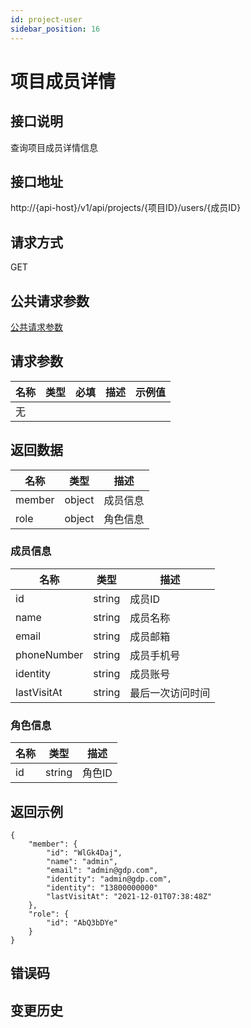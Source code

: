 ```yaml
---
id: project-user
sidebar_position: 16
---
```


# 项目成员详情

## 接口说明
查询项目成员详情信息

## 接口地址
http://{api-host}/v1/api/projects/{项目ID}/users/{成员ID}

## 请求方式
GET


## 公共请求参数
[公共请求参数](../common-args)

## 请求参数
| 名称 | 类型 | 必填 | 描述 | 示例值 |
| --- | --- | --- | --- | --- |
| 无 |  |  |  |  |

## 返回数据

| 名称 | 类型 | 描述 |
| --- | --- | --- |
| member | object | 成员信息 |
| role | object | 角色信息 |

### 成员信息
| 名称 | 类型 | 描述 |
| --- | --- | --- |
| id | string | 成员ID |
| name | string | 成员名称 |
| email | string | 成员邮箱 |
| phoneNumber | string | 成员手机号 |
| identity | string | 成员账号 |
| lastVisitAt | string | 最后一次访问时间 |

### 角色信息
| 名称 | 类型 | 描述 |
| --- | --- | --- |
| id | string | 角色ID |


## 返回示例
```
{
    "member": {
        "id": "WlGk4Daj",
        "name": "admin",
        "email": "admin@gdp.com",
        "identity": "admin@gdp.com",
        "identity": "13800000000"
        "lastVisitAt": "2021-12-01T07:38:48Z"
    },
    "role": {
        "id": "AbQ3bDYe"
    }
}
```

## 错误码

## 变更历史